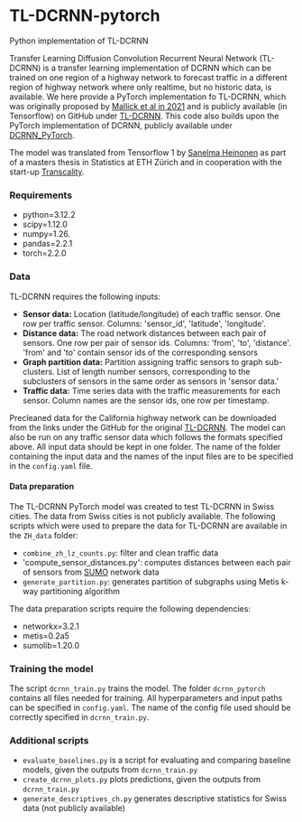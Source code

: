 # TL-DCRNN-pytorch
 Python implementation of TL-DCRNN 

Transfer Learning Diffusion Convolution Recurrent Neural Network (TL-DCRNN) is a transfer learning implementation of DCRNN which can be trained on one region of a highway network to forecast traffic in a different region of highway network where only realtime, but no historic data, is available. We here provide a PyTorch implementation fo TL-DCRNN, which was originally proposed by [Mallick et al in 2021](https://arxiv.org/abs/2004.08038) and is publicly available (in Tensorflow) on GitHub under [TL-DCRNN](https://github.com/tanwimallick/TL-DCRNN/tree/master). This code also builds upon the PyTorch implementation of DCRNN, publicly available under [DCRNN_PyTorch](https://github.com/chnsh/DCRNN_PyTorch/blob/pytorch_scratch/README.md).

The model was translated from Tensorflow 1 by [Sanelma Heinonen](https://www.linkedin.com/in/sanelma-heinonen/) as part of a masters thesis in Statistics at ETH Zürich and in cooperation with the start-up [Transcality](https://transcality.com/).

### Requirements
- python=3.12.2
- scipy=1.12.0
- numpy=1.26.
- pandas=2.2.1
- torch=2.2.0

### Data
TL-DCRNN requires the following inputs: 
- **Sensor data:** Location (latitude/longitude) of each traffic sensor. One row per traffic sensor. Columns: 'sensor_id', 'latitude', 'longitude'. 
- **Distance data:** The road network distances between each pair of sensors. One row per pair of sensor ids. Columns: 'from', 'to', 'distance'. 'from' and 'to' contain sensor ids of the corresponding sensors
- **Graph partition data:** Partition assigning traffic sensors to graph sub-clusters. List of length number sensors, corresponding to the subclusters of sensors in the same order as sensors in 'sensor data.'
- **Traffic data:** Time series data with the traffic measurements for each sensor. Column names are the sensor ids, one row per timestamp.

Precleaned data for the California highway network can be downloaded from the links under the GitHub for the original [TL-DCRNN](https://github.com/tanwimallick/TL-DCRNN/tree/master). The model can also be run on any traffic sensor data which follows the formats specified above. All input data should be kept in one folder. The name of the folder containing the input data and the names of the input files are to be specified in the `config.yaml` file.

#### Data preparation
The TL-DCRNN PyTorch model was created to test TL-DCRNN in Swiss cities. The data from Swiss cities is not publicly available. The following scripts which were used to prepare the data for TL-DCRNN are available in the `ZH_data` folder:
- `combine_zh_lz_counts.py`: filter and clean traffic data
- 'compute_sensor_distances.py': computes distances between each pair of sensors from [SUMO](https://eclipse.dev/sumo/) network data
- `generate_partition.py`: generates partition of subgraphs using Metis k-way partitioning algorithm

The data preparation scripts require the following dependencies: 
- networkx=3.2.1
- metis=0.2a5
- sumolib=1.20.0

### Training the model

The script `dcrnn_train.py` trains the model. The folder `dcrnn_pytorch` contains all files needed for training. All hyperparameters and input paths can be specified in `config.yaml`. The name of the config file used should be correctly specified in `dcrnn_train.py`. 

### Additional scripts 

- `evaluate_baselines.py` is a script for evaluating and comparing baseline models, given the outputs from `dcrnn_train.py`
- `create_dcrnn_plots.py` plots predictions, given the outputs from `dcrnn_train.py`
- `generate_descriptives_ch.py` generates descriptive statistics for Swiss data (not publicly available)








